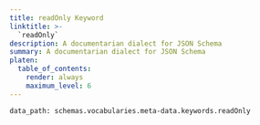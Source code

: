 ```yaml
---
title: readOnly Keyword
linktitle: >-
  `readOnly`
description: A documentarian dialect for JSON Schema
summary: A documentarian dialect for JSON Schema
platen:
  table_of_contents:
    render: always
    maximum_level: 6
---
```


```schematize
data_path: schemas.vocabularies.meta-data.keywords.readOnly
```
